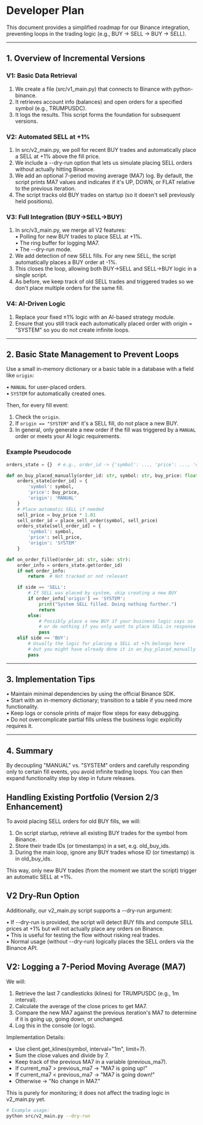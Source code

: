 # Developer Plan

This document provides a simplified roadmap for our Binance integration, preventing loops in the trading logic (e.g., BUY → SELL → BUY → SELL).

---

## 1. Overview of Incremental Versions

### V1: Basic Data Retrieval

1. We create a file (src/v1_main.py) that connects to Binance with python-binance.
2. It retrieves account info (balances) and open orders for a specified symbol (e.g., TRUMPUSDC).
3. It logs the results. This script forms the foundation for subsequent versions.

### V2: Automated SELL at +1%

1. In src/v2_main.py, we poll for recent BUY trades and automatically place a SELL at +1% above the fill price.
2. We include a --dry-run option that lets us simulate placing SELL orders without actually hitting Binance.
3. We add an optional 7-period moving average (MA7) log. By default, the script prints MA7 values and indicates if it's UP, DOWN, or FLAT relative to the previous iteration.
4. The script tracks old BUY trades on startup (so it doesn't sell previously held positions).

### V3: Full Integration (BUY→SELL→BUY)

1. In src/v3_main.py, we merge all V2 features:  
   • Polling for new BUY trades to place SELL at +1%.  
   • The ring buffer for logging MA7.  
   • The --dry-run mode.  
2. We add detection of new SELL fills. For any new SELL, the script automatically places a BUY order at -1%.  
3. This closes the loop, allowing both BUY→SELL and SELL→BUY logic in a single script.  
4. As before, we keep track of old SELL trades and triggered trades so we don't place multiple orders for the same fill.

### V4: AI-Driven Logic

1. Replace your fixed ±1% logic with an AI-based strategy module.  
2. Ensure that you still track each automatically placed order with origin = "SYSTEM" so you do not create infinite loops.

---

## 2. Basic State Management to Prevent Loops

Use a small in-memory dictionary or a basic table in a database with a field like `origin`:

• `MANUAL` for user-placed orders.  
• `SYSTEM` for automatically created ones.

Then, for every fill event:

1. Check the `origin`.  
2. If `origin == "SYSTEM"` and it's a SELL fill, do not place a new BUY.  
3. In general, only generate a new order if the fill was triggered by a `MANUAL` order or meets your AI logic requirements.

### Example Pseudocode

```python
orders_state = {}  # e.g., order_id -> {'symbol': ..., 'price': ..., 'origin': 'MANUAL'/'SYSTEM'}

def on_buy_placed_manually(order_id: str, symbol: str, buy_price: float):
    orders_state[order_id] = {
        'symbol': symbol,
        'price': buy_price,
        'origin': 'MANUAL'
    }
    # Place automatic SELL if needed
    sell_price = buy_price * 1.01
    sell_order_id = place_sell_order(symbol, sell_price)
    orders_state[sell_order_id] = {
        'symbol': symbol,
        'price': sell_price,
        'origin': 'SYSTEM'
    }

def on_order_filled(order_id: str, side: str):
    order_info = orders_state.get(order_id)
    if not order_info:
        return  # Not tracked or not relevant

    if side == 'SELL':
        # If SELL was placed by system, skip creating a new BUY
        if order_info['origin'] == 'SYSTEM':
            print("System SELL filled. Doing nothing further.")
            return
        else:
            # Possibly place a new BUY if your business logic says so
            # or do nothing if you only want to place SELL in response to manual buys
            pass
    elif side == 'BUY':
        # Usually the logic for placing a SELL at +1% belongs here
        # but you might have already done it in on_buy_placed_manually
        pass
```

---

## 3. Implementation Tips

• Maintain minimal dependencies by using the official Binance SDK.  
• Start with an in-memory dictionary; transition to a table if you need more functionality.  
• Keep logs or console prints of major flow steps for easy debugging.  
• Do not overcomplicate partial fills unless the business logic explicitly requires it.  

---

## 4. Summary

By decoupling "MANUAL" vs. "SYSTEM" orders and carefully responding only to certain fill events, you avoid infinite trading loops. You can then expand functionality step by step in future releases.

## Handling Existing Portfolio (Version 2/3 Enhancement)

To avoid placing SELL orders for old BUY fills, we will:

1. On script startup, retrieve all existing BUY trades for the symbol from Binance.  
2. Store their trade IDs (or timestamps) in a set, e.g. old_buy_ids.  
3. During the main loop, ignore any BUY trades whose ID (or timestamp) is in old_buy_ids.  

This way, only new BUY trades (from the moment we start the script) trigger an automatic SELL at +1%. 

## V2 Dry-Run Option

Additionally, our v2_main.py script supports a --dry-run argument:

• If --dry-run is provided, the script will detect BUY fills and compute SELL prices at +1% but will not actually place any orders on Binance.  
• This is useful for testing the flow without risking real trades.  
• Normal usage (without --dry-run) logically places the SELL orders via the Binance API.

## V2: Logging a 7-Period Moving Average (MA7)

We will:
1. Retrieve the last 7 candlesticks (klines) for TRUMPUSDC (e.g., 1m interval).  
2. Calculate the average of the close prices to get MA7.  
3. Compare the new MA7 against the previous iteration's MA7 to determine if it is going up, going down, or unchanged.  
4. Log this in the console (or logs).

Implementation Details:
- Use client.get_klines(symbol, interval="1m", limit=7).  
- Sum the close values and divide by 7.  
- Keep track of the previous MA7 in a variable (previous_ma7).  
- If current_ma7 > previous_ma7 → "MA7 is going up!"  
- If current_ma7 < previous_ma7 → "MA7 is going down!"  
- Otherwise → "No change in MA7."

This is purely for monitoring; it does not affect the trading logic in v2_main.py yet.

```bash
# Example usage:
python src/v2_main.py --dry-run
``` 